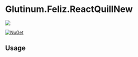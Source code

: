 # Glutinum.Feliz.ReactQuillNew

<!-- Could you please keep the link below so people can find the original template 🙏 -->

[![](https://img.shields.io/badge/Project_made_using_Glutinum.Template-7679db?style=for-the-badge)](https://github.com/glutinum-org/Glutinum.Template)

[![NuGet](https://img.shields.io/nuget/v/Glutinum.Feliz.ReactQuillNew.svg)](https://www.nuget.org/packages/Glutinum.Feliz.ReactQuillNew)

<!-- To learn how to use the template please refer to MANUAL.md -->

<!-- You can put the documentation for your binding below -->

## Usage
